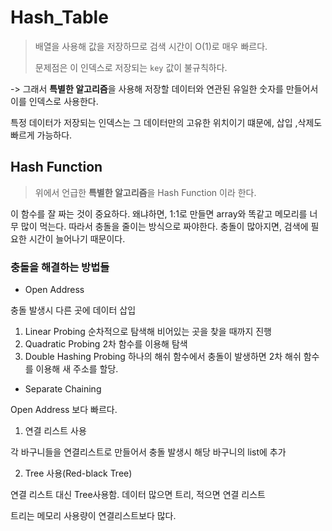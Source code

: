 # Hash_Table

> 배열을 사용해 값을 저장하므로 검색 시간이 O(1)로 매우 빠르다.
>
> 문제점은 이 인덱스로 저장되는 `key` 값이 불규칙하다.

-> 그래서 <b>특별한 알고리즘</b>을 사용해 저장할 데이터와 연관된 유일한 숫자를 만들어서 이를 인덱스로 사용한다.

특정 데이터가 저장되는 인덱스는 그 데이터만의 고유한 위치이기 떄문에, 삽입 ,삭제도 빠르게 가능하다. 



## Hash Function

> 위에서 언급한 <b>특별한 알고리즘</b>을 Hash Function 이라 한다.

이 함수를 잘 짜는 것이 중요하다. 왜냐하면, 1:1로 만들면 array와 똑같고 메모리를 너무 많이 먹는다. 따라서 충돌을 줄이는 방식으로 짜야한다. 충돌이 많아지면, 검색에 필요한 시간이 늘어나기 때문이다.



### 충돌을 해결하는 방법들

- Open Address

충돌 발생시 다른 곳에 데이터 삽입

1. Linear Probing 순차적으로 탐색해 비어있는 곳을 찾을 때까지 진행
2. Quadratic Probing 2차 함수를 이용해 탐색
3. Double Hashing Probing 하나의 해쉬 함수에서 충돌이 발생하면 2차 해쉬 함수를 이용해 새 주소를 할당.

- Separate Chaining

Open Address 보다 빠르다.

1. 연결 리스트 사용

각 바구니들을 연결리스트로 만들어서 충돌 발생시 해당 바구니의 list에 추가

2. Tree 사용(Red-black Tree)

연결 리스트 대신 Tree사용함. 데이터 많으면 트리, 적으면 연결 리스트

트리는 메모리 사용량이 연결리스트보다 많다.



